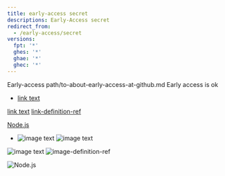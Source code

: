 ```yaml
---
title: early-access secret
descriptions: Early-Access secret
redirect_from: 
  - /early-access/secret
versions:
  fpt: '*'
  ghes: '*'
  ghae: '*'
  ghec: '*'
---
```


Early-access
path/to-about-early-access-at-github.md
Early access is ok

- [link text](/early-access/github/blah)

[link text](https://docs.github.com/early-access/github/blah)
[link-definition-ref][]

[Node.js](https://example.org/early-access/)<!-- markdownlint-disable-line early-access-references -->

- ![image text](/assets/images/early-access/github/blah.gif)
![image text](https://docs.github.com/assets/images/early-access/github/blah.gif)

![image text](/assets/images/early-access/github/blah.gif)
![image-definition-ref][]

![Node.js](https://example.org/assets/images/early-access/blah.gif)<!-- markdownlint-disable-line early-access-references -->

[link-definition-ref]: http://help.github.com/early-access/github/blah
[image-definition-ref]: http://help.github.com/assets/images/early-access/github/blah.gif
